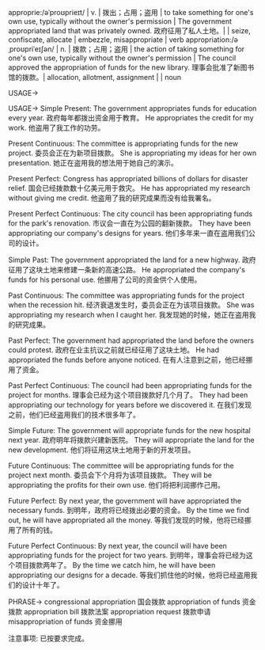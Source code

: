 approprie:/əˈproʊprieɪt/ | v. | 拨出；占用；盗用 | to take something for one's own use, typically without the owner's permission | The government appropriated land that was privately owned. 政府征用了私人土地。|  | seize, confiscate, allocate | embezzle, misappropriate | verb
appropriation:/əˌproʊpriˈeɪʃən/ | n. | 拨款；占用；盗用 | the action of taking something for one's own use, typically without the owner's permission | The council approved the appropriation of funds for the new library. 理事会批准了新图书馆的拨款。| allocation, allotment, assignment |  | noun


USAGE->

USAGE->
Simple Present:
The government appropriates funds for education every year. 政府每年都拨出资金用于教育。
He appropriates the credit for my work. 他盗用了我工作的功劳。


Present Continuous:
The committee is appropriating funds for the new project. 委员会正在为新项目拨款。
She is appropriating my ideas for her own presentation. 她正在盗用我的想法用于她自己的演示。


Present Perfect:
Congress has appropriated billions of dollars for disaster relief. 国会已经拨款数十亿美元用于救灾。
He has appropriated my research without giving me credit. 他盗用了我的研究成果而没有给我署名。


Present Perfect Continuous:
The city council has been appropriating funds for the park's renovation. 市议会一直在为公园的翻新拨款。
They have been appropriating our company's designs for years. 他们多年来一直在盗用我们公司的设计。


Simple Past:
The government appropriated the land for a new highway. 政府征用了这块土地来修建一条新的高速公路。
He appropriated the company's funds for his personal use. 他挪用了公司的资金供个人使用。


Past Continuous:
The committee was appropriating funds for the project when the recession hit. 经济衰退发生时，委员会正在为该项目拨款。
She was appropriating my research when I caught her. 我发现她的时候，她正在盗用我的研究成果。


Past Perfect:
The government had appropriated the land before the owners could protest. 政府在业主抗议之前就已经征用了这块土地。
He had appropriated the funds before anyone noticed. 在有人注意到之前，他已经挪用了资金。


Past Perfect Continuous:
The council had been appropriating funds for the project for months. 理事会已经为这个项目拨款好几个月了。
They had been appropriating our technology for years before we discovered it. 在我们发现之前，他们已经盗用我们的技术很多年了。


Simple Future:
The government will appropriate funds for the new hospital next year. 政府明年将拨款兴建新医院。
They will appropriate the land for the new development. 他们将征用这块土地用于新的开发项目。


Future Continuous:
The committee will be appropriating funds for the project next month. 委员会下个月将为该项目拨款。
They will be appropriating the profits for their own use. 他们将把利润挪作己用。


Future Perfect:
By next year, the government will have appropriated the necessary funds. 到明年，政府将已经拨出必要的资金。
By the time we find out, he will have appropriated all the money. 等我们发现的时候，他将已经挪用了所有的钱。


Future Perfect Continuous:
By next year, the council will have been appropriating funds for the project for two years. 到明年，理事会将已经为这个项目拨款两年了。
By the time we catch him, he will have been appropriating our designs for a decade. 等我们抓住他的时候，他将已经盗用我们的设计十年了。



PHRASE->
congressional appropriation 国会拨款
appropriation of funds 资金拨款
appropriation bill 拨款法案
appropriation request 拨款申请
misappropriation of funds 资金挪用


注意事项:  已按要求完成。
